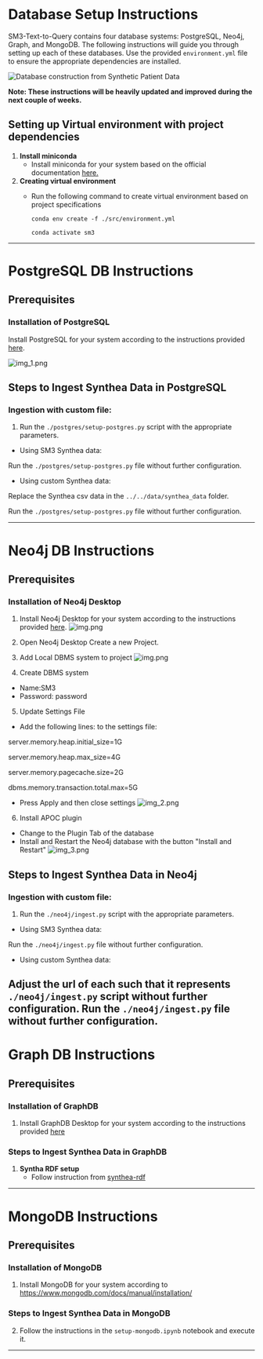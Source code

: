 # Database Setup Instructions

SM3-Text-to-Query contains four database systems: PostgreSQL, Neo4j, Graph, and MongoDB. The following instructions will guide you through setting up each of these databases.
Use the provided `environment.yml` file to ensure the appropriate dependencies are installed.

![Database construction from Synthetic Patient Data](../../docs/assets/database-construction.png)

**Note: These instructions will be heavily updated and improved during the next couple of weeks.**

## Setting up Virtual environment with project dependencies 

1. **Install miniconda**
   - Install miniconda for your system based on the official documentation [here.](https://docs.anaconda.com/miniconda/)
2. **Creating virtual environment**
   - Run the following command to create virtual environment based on project specifications
     
     ```conda env create -f ./src/environment.yml```
     
     ```conda activate sm3```

--------------------------------------------------------------------------------------------------------------------------------------------------------------
# PostgreSQL DB Instructions

## Prerequisites
### Installation of PostgreSQL
Install PostgreSQL for your system according to the instructions provided [here](https://www.postgresql.org/download/).

![img_1.png](instruction_screenshots/postgresql_installation_page_screenshot.png)
## Steps to Ingest Synthea Data in PostgreSQL
### Ingestion with custom file:
1. Run the `./postgres/setup-postgres.py` script with the appropriate parameters.
- Using SM3 Synthea data:

Run the `./postgres/setup-postgres.py` file without further configuration. 

- Using custom Synthea data: 

Replace the Synthea csv data in the `../../data/synthea_data` folder.

Run the `./postgres/setup-postgres.py` file without further configuration. 

--------------------------------------------------------------------------------------------------------------------------------------------------------------
# Neo4j DB Instructions

## Prerequisites
### Installation of Neo4j Desktop
1. Install Neo4j Desktop for your system according to the instructions provided [here](https://neo4j.com/deployment-center/?desktop-gdb).
![img.png](instruction_screenshots/neo4j_installation_page_screenshot.png)

2. Open Neo4j Desktop Create a new Project.
3. Add Local DBMS system to project
![img.png](instruction_screenshots/img.png)
4. Create DBMS system 
- Name:SM3 
- Password: password
5. Update Settings File
- Add the following lines: to the settings file: 

server.memory.heap.initial_size=1G

server.memory.heap.max_size=4G

server.memory.pagecache.size=2G

dbms.memory.transaction.total.max=5G

- Press Apply and then close settings
![img_2.png](instruction_screenshots/img_2.png)

6. Install APOC plugin
- Change to the Plugin Tab of the database
- Install and Restart the Neo4j database with the button "Install and Restart"
![img_3.png](instruction_screenshots/img_3.png)

## Steps to Ingest Synthea Data in Neo4j
### Ingestion with custom file: 
1. Run the `./neo4j/ingest.py` script with the appropriate parameters.
- Using SM3 Synthea data:

Run the `./neo4j/ingest.py` file without further configuration.

- Using custom Synthea data:

Adjust the url of each  such that it represents  `./neo4j/ingest.py` script without further configuration.
Run the `./neo4j/ingest.py` file without further configuration.
--------------------------------------------------------------------------------------------------------------------------------------------------------------
# Graph DB Instructions

## Prerequisites
### Installation of GraphDB
1. Install GraphDB Desktop for your system according to the instructions provided [here](https://graphdb.ontotext.com/documentation/10.7/graphdb-desktop-installation.html)

### Steps to Ingest Synthea Data in GraphDB 

1. **Syntha RDF setup**
   - Follow instruction from [synthea-rdf](https://github.com/SithursanS/synthea-rdf)
--------------------------------------------------------------------------------------------------------------------------------------------------------------
# MongoDB Instructions

## Prerequisites
### Installation of MongoDB
1. Install MongoDB for your system according to https://www.mongodb.com/docs/manual/installation/

### Steps to Ingest Synthea Data in MongoDB
2. Follow the instructions in the `setup-mongodb.ipynb` notebook and execute it. 
--------------------------------------------------------------------------------------------------------------------------------------------------------------
